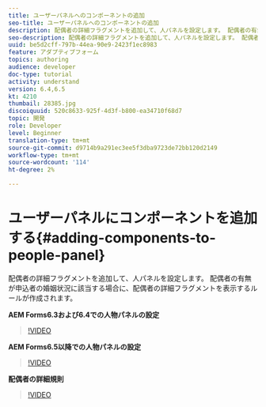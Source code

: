 ```yaml
---
title: ユーザーパネルへのコンポーネントの追加
seo-title: ユーザーパネルへのコンポーネントの追加
description: 配偶者の詳細フラグメントを追加して、人パネルを設定します。 配偶者の有無が申込者の婚姻状況に該当する場合に、配偶者の詳細フラグメントを表示するルールが作成されます。
seo-description: 配偶者の詳細フラグメントを追加して、人パネルを設定します。 配偶者の有無が申込者の婚姻状況に該当する場合に、配偶者の詳細フラグメントを表示するルールが作成されます。
uuid: be5d2cff-797b-44ea-90e9-2423f1ec8983
feature: アダプティブフォーム
topics: authoring
audience: developer
doc-type: tutorial
activity: understand
version: 6.4,6.5
kt: 4210
thumbail: 28385.jpg
discoiquuid: 520c8633-925f-4d3f-b800-ea34710f68d7
topic: 開発
role: Developer
level: Beginner
translation-type: tm+mt
source-git-commit: d9714b9a291ec3ee5f3dba9723de72bb120d2149
workflow-type: tm+mt
source-wordcount: '114'
ht-degree: 2%

---
```



# ユーザーパネルにコンポーネントを追加する{#adding-components-to-people-panel}

配偶者の詳細フラグメントを追加して、人パネルを設定します。 配偶者の有無が申込者の婚姻状況に該当する場合に、配偶者の詳細フラグメントを表示するルールが作成されます。

**AEM Forms6.3および6.4での人物パネルの設定**

>[!VIDEO](https://video.tv.adobe.com/v/22193?quality=9&learn=on)

**AEM Forms6.5以降での人物パネルの設定**

>[!VIDEO](https://video.tv.adobe.com/v/28385)

**配偶者の詳細規則**

>[!VIDEO](https://video.tv.adobe.com/v/22195?quality=9&learn=on)





